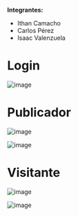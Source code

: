 **Integrantes:**  
- Ithan Camacho  
- Carlos Pérez  
- Isaac Valenzuela


# Login

![image](https://github.com/user-attachments/assets/d424c46a-7d79-4ef2-ba6e-b553ee5ca088)

# Publicador

![image](https://github.com/user-attachments/assets/ed2e00e6-e8d2-48c0-b963-0b9855c0d8bc)

![image](https://github.com/user-attachments/assets/6612fd76-ab90-447e-b5ae-2d04fd52ced8)


# Visitante

![image](https://github.com/user-attachments/assets/d44ebc5f-816b-4705-91c5-ed5986bf3768)

![image](https://github.com/user-attachments/assets/4d4b1197-9e3e-436f-a833-464eddb0196b)
